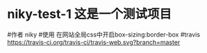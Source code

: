 # niky-test-1  这是一个测试项目

#作者
    niky
#使用
    在网站全局css中开启box-sizing:border-box
#travis
https://travis-ci.org/travis-ci/travis-web.svg?branch=master
